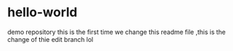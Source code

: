 # hello-world
demo repository
this is the first time we change this readme file
,this is the change of thie edit branch
lol

